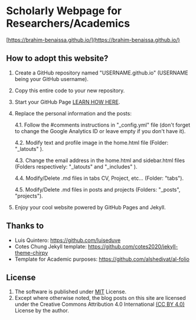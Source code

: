 # Scholarly Webpage for Researchers/Academics   

[https://brahim-benaissa.github.io/](https://brahim-benaissa.github.io/)


## How to adopt this website?

1. Create a GitHub repository named "USERNAME.github.io" (USERNAME being your GitHub username).

2. Copy this entire code to your new repository.

3. Start your GitHub Page [LEARN HOW HERE](https://www.youtube.com/watch?v=ukPI1zlxKqg&ab_channel=AquentGymnasium).

4. Replace the personal information and the posts:

   4.1. Follow the #comments instructions in "_config.yml" file (don't forget to change the Google Analytics ID or leave empty if you don't have it).

   4.2. Modify text and profile image in the home.html file (Folder: "_latouts" ).

   4.3. Change the email address in the  home.html and sidebar.html files (Folders respectively: "_latouts" and "_includes" ).

   4.4. Modify/Delete .md files in tabs CV, Project, etc... (Folder: "tabs").

   4.5. Modify/Delete .md files in posts and projects (Folders: "_posts", "projects").

5. Enjoy your cool website powered by GitHub Pages and Jekyll.


## Thanks to
- Luis Quintero: <https://github.com/luiseduve>
- Cotes Chung Jekyll template: <https://github.com/cotes2020/jekyll-theme-chirpy>
- Template for Academic purposes: <https://github.com/alshedivat/al-folio>

## License
1. The software is published under [MIT](https://github.com/cotes2020/jekyll-theme-chirpy/blob/master/LICENSE) License.
2. Except where otherwise noted, the blog posts on this site are licensed under the Creative Commons Attribution 4.0 International [(CC BY 4.0)](https://creativecommons.org/licenses/by/4.0/) License by the author.
